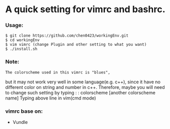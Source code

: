 # A quick setting for vimrc and bashrc.

### Usage:
    $ git clone https://github.com/chen0423/workingEnv.git
    $ cd workingEnv
    $ vim vimrc (change Plugin and other setting to what you want)
    $ ./install.sh

### Note:
    The colorscheme used in this vimrc is "blues", 
but it may not work very well in some language(e.g. c++), 
since it have no different color on string and number in 
c++.
    Therefore, maybe you will need to change such setting by
typing :
    : colorscheme  [another colorscheme name]
    Typing above line in vim(cmd mode)

### vimrc base on:
* Vundle
  
